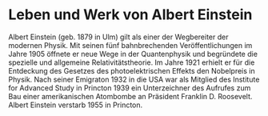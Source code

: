 # Leben und Werk von Albert Einstein

Albert Einstein (geb. 1879 in Ulm) gilt als einer der Wegbereiter der modernen Physik. Mit seinen fünf bahnbrechenden Veröffentlichungen
im Jahre 1905 öffnete er neue Wege in der Quantenphysik und begründete die spezielle und allgemeine Relativitätstheorie.
Im Jahre 1921 erhielt er für die Entdeckung des Gesetzes des photoelektrischen Effekts den Nobelpreis in Physik.
Nach seiner Emigraton 1932 in die USA war als Mitglied des Institute for Advanced Study in Princton 1939 ein Unterzeichner des Aufrufes
zum Bau einer amerikanischen Atombombe an Präsident Franklin D. Roosevelt.
Albert Einstein verstarb 1955 in Princton.
